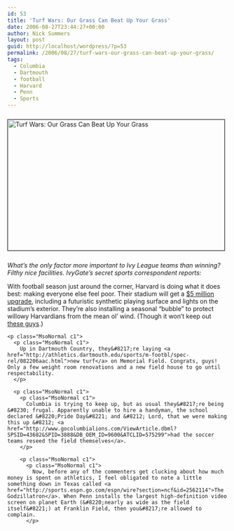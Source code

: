 ```yaml
---
id: 53
title: 'Turf Wars: Our Grass Can Beat Up Your Grass'
date: 2006-08-27T23:44:27+00:00
author: Nick Summers
layout: post
guid: http://localhost/wordpress/?p=53
permalink: /2006/08/27/turf-wars-our-grass-can-beat-up-your-grass/
tags:
  - Columbia
  - Dartmouth
  - football
  - Harvard
  - Penn
  - Sports
---
```

<p class="MsoNormal c1">
  <img src="http://www.ivygateblog.com/wp-content/uploads/2006/08/harvard-stadium.jpg" border="1" alt="Turf Wars: Our Grass Can Beat Up Your Grass" vspace="10" width="495" height="298" />
</p>

<p class="MsoNormal c1">
  <em>What&#8217;s the only factor more important to Ivy League teams than winning? Filthy nice facilities.</em> <em>IvyGate&#8217;s secret sports correspondent reports:</em>
</p>

<p class="MsoNormal c1">
  <p class="MsoNormal c1">
    <p class="MsoNormal c1">
      With football season just around the corner, Harvard is doing what it does best: making everyone else feel poor. Their stadium will get a <a href="http://www.thecrimson.com/article.aspx?ref=512722">$5 million upgrade</a>, including a futuristic synthetic playing surface and lights on the stadium&#8217;s exterior. They&#8217;re also installing a seasonal &#8220;bubble&#8221; to protect willowy Harvardians from the mean ol&#8217; wind. (Though it won&#8217;t keep out <a href="http://www.ivygateblog.com/2006/08/deadspin_likes_us_it_really_likes_us_1.html">these guys</a>.)
    </p>
    
    <p class="MsoNormal c1">
      <p class="MsoNormal c1">
        Up in Dartmouth Country, they&#8217;re laying <a href="http://athletics.dartmouth.edu/sports/m-footbl/spec-rel/082206aac.html">new turf</a> on Memorial Field. Congrats, guys! Only a few weight room renovations and a new field house to go until respectability.
      </p>
      
      <p class="MsoNormal c1">
        <p class="MsoNormal c1">
          Columbia is trying to keep up, but as usual they&#8217;re being &#8230; frugal. Apparently unable to hire a handyman, the school declared &#8220;Pride Day&#8221; and &#8212; Lord, that we were making this up &#8212; <a href="http://www.gocolumbialions.com/ViewArticle.dbml?SPSID=43682&SPID=3888&DB_OEM_ID=9600&ATCLID=575299">had the soccer teams reseed the field themselves</a>.
        </p>
        
        <p class="MsoNormal c1">
          <p class="MsoNormal c1">
            Now, before any of the commenters get clucking about how much money is spent on athletics, I feel obligated to note a little something down in Texas called <a href="http://sports.espn.go.com/espn/wire?section=ncf&id=2562114">The Godzillatron</a>. When Penn installs the largest high-definition video screen on planet Earth (&#8220;nearly as wide as the field itself&#8221;) at Franklin Field, then you&#8217;re allowed to complain.
          </p>